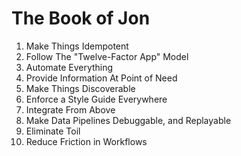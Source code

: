 # The Book of Jon

1. Make Things Idempotent
1. Follow The "Twelve-Factor App" Model
1. Automate Everything
1. Provide Information At Point of Need
1. Make Things Discoverable
1. Enforce a Style Guide Everywhere
1. Integrate From Above
1. Make Data Pipelines Debuggable, and Replayable
1. Eliminate Toil
1. Reduce Friction in Workflows
